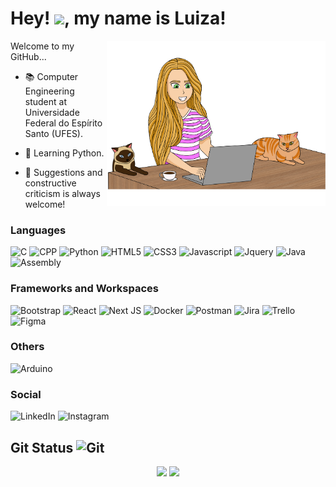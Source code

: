 <h1 align="left">
   Hey! <img src = "https://raw.githubusercontent.com/MartinHeinz/MartinHeinz/master/wave.gif" width=35>, my name is Luiza!
</h1>

<p align="left">
   
<img src="luiza-editado-2.png" min-width="400px" max-width="350px" width="350px" align="right">
   
Welcome to my GitHub...
 
 - 📚 Computer Engineering student at Universidade Federal do Espírito Santo (UFES).

 - 🌱 Learning Python.

 - 💬 Suggestions and constructive criticism is always welcome!
   
 </p>

<h3 align="left">Languages</h3>

 ![C](https://img.shields.io/badge/C-b85614?style=for-the-badge&logo=c&logoColor=white)
 ![CPP](https://img.shields.io/badge/C%2B%2B-b85614?style=for-the-badge&logo=c%2B%2B&logoColor=white)
 ![Python](https://img.shields.io/badge/Python-b85614?style=for-the-badge&logo=python&logoColor=white)
 ![HTML5](https://img.shields.io/badge/HTML5-b85614?style=for-the-badge&logo=html5&logoColor=white)
 ![CSS3](https://img.shields.io/badge/CSS3-b85614?style=for-the-badge&logo=css3&logoColor=white)
 ![Javascript](https://img.shields.io/badge/JavaScript-b85614?style=for-the-badge&logo=javascript&logoColor=white)
 ![Jquery](https://img.shields.io/badge/jQuery-b85614?style=for-the-badge&logo=jquery&logoColor=white)
 ![Java](https://img.shields.io/badge/Java-b85614?style=for-the-badge&logo=java&logoColor=white)
 ![Assembly](https://img.shields.io/badge/Assembly-b85614?style=for-the-badge)
 
<h3 align="left">Frameworks and Workspaces</h3>

![Bootstrap](https://img.shields.io/badge/Bootstrap-b85614?style=for-the-badge&logo=bootstrap&logoColor=white)
![React](https://img.shields.io/badge/React-b85614?style=for-the-badge&logo=react&logoColor=fff)
![Next JS](https://img.shields.io/badge/Next-b85614?style=for-the-badge&logo=next.js&logoColor=white)
![Docker](https://img.shields.io/badge/docker-b85614.svg?style=for-the-badge&logo=docker&logoColor=white)
![Postman](https://img.shields.io/badge/Postman-b85614?style=for-the-badge&logo=postman&logoColor=white)
![Jira](https://img.shields.io/badge/jira-b85614.svg?style=for-the-badge&logo=jira&logoColor=white)
![Trello](https://img.shields.io/badge/Trello-b85614.svg?style=for-the-badge&logo=Trello&logoColor=white)
![Figma](https://img.shields.io/badge/figma-b85614.svg?style=for-the-badge&logo=figma&logoColor=white)

<h3 align="left">Others</h3>

![Arduino](https://img.shields.io/badge/-Arduino-b85614?style=for-the-badge&logo=Arduino&logoColor=white)

<h3 align="left">Social</h3>

 ![LinkedIn](https://img.shields.io/badge/LinkedIn-b85614?style=for-the-badge&logo=linkedin&logoColor=white)
 ![Instagram](https://img.shields.io/badge/Instagram-b85614?style=for-the-badge&logo=instagram&logoColor=white)
 
 ## Git Status <img src="https://media.giphy.com/media/W5eoZHPpUx9sapR0eu/giphy.gif" width=30 alt="Git"/>
<p align='center' gap='30px'>
  <a><img src="https://github-readme-stats.vercel.app/api?username=luizalaquini&show_icons=true&count_private=true&theme=dark" width=380></a>
  <a><img src="https://github-readme-stats.vercel.app/api/top-langs/?username=luizalaquini&layout=compact&theme=dark" width=310></a>
</p>

